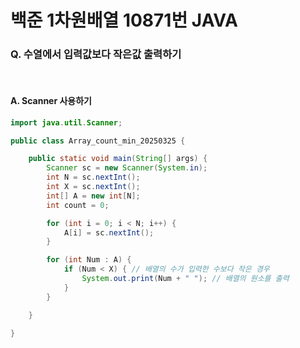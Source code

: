 # 백준 1차원배열 10871번 JAVA
### Q. 수열에서 입력값보다 작은값 출력하기
<br>

#### A. Scanner 사용하기
```java
import java.util.Scanner;

public class Array_count_min_20250325 {

    public static void main(String[] args) {
        Scanner sc = new Scanner(System.in);
        int N = sc.nextInt();
        int X = sc.nextInt();
        int[] A = new int[N];
        int count = 0;

        for (int i = 0; i < N; i++) {
            A[i] = sc.nextInt();
        }

        for (int Num : A) {
            if (Num < X) { // 배열의 수가 입력한 수보다 작은 경우
                System.out.print(Num + " "); // 배열의 원소를 출력
            }
        }

    }

}

```

<br>

